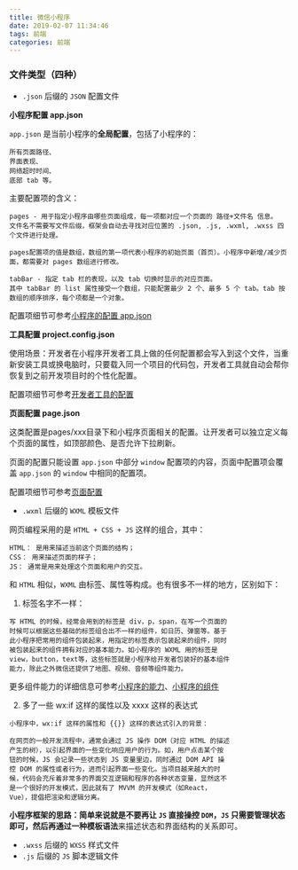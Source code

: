 ```yaml
---
title: 微信小程序
date: 2019-02-07 11:34:46
tags: 前端
categories: 前端
---
```


### 文件类型（四种）

* `.json` 后缀的 `JSON` 配置文件

**小程序配置 app.json**

`app.json` 是当前小程序的**全局配置**，包括了小程序的：

```
所有页面路径、
界面表现、
网络超时时间、
底部 tab 等。
```

主要配置项的含义：

```
pages - 用于指定小程序由哪些页面组成，每一项都对应一个页面的 路径+文件名 信息。
文件名不需要写文件后缀，框架会自动去寻找对应位置的 .json, .js, .wxml, .wxss 四个文件进行处理。

pages配置项的值是数组，数组的第一项代表小程序的初始页面（首页）。小程序中新增/减少页面，都需要对 pages 数组进行修改。

tabBar - 指定 tab 栏的表现，以及 tab 切换时显示的对应页面。
其中 tabBar 的 list 属性接受一个数组，只能配置最少 2 个、最多 5 个 tab。tab 按数组的顺序排序，每个项都是一个对象。
```

配置项细节可参考[小程序的配置 app.json](https://developers.weixin.qq.com/miniprogram/dev/framework/config.html)

**工具配置 project.config.json**

使用场景：开发者在小程序开发者工具上做的任何配置都会写入到这个文件，当重新安装工具或换电脑时，只要载入同一个项目的代码包，开发者工具就自动会帮你恢复到之前开发项目时的个性化配置。

配置项细节可参考[开发者工具的配置](https://developers.weixin.qq.com/miniprogram/dev/devtools/projectconfig.html)

**页面配置 page.json**

这类配置是pages/xxx目录下和小程序页面相关的配置。让开发者可以独立定义每个页面的属性，如顶部颜色、是否允许下拉刷新。

页面的配置只能设置 `app.json` 中部分 `window` 配置项的内容，页面中配置项会覆盖 `app.json` 的 `window` 中相同的配置项。

配置项细节可参考[页面配置](https://developers.weixin.qq.com/miniprogram/dev/framework/config.html#页面配置)

* `.wxml` 后缀的 `WXML` 模板文件

网页编程采用的是 `HTML + CSS + JS` 这样的组合，其中：

```
HTML： 是用来描述当前这个页面的结构；
CSS： 用来描述页面的样子；
JS： 通常是用来处理这个页面和用户的交互。
```

和 `HTML` 相似，`WXML` 由标签、属性等构成。也有很多不一样的地方，区别如下：

1. 标签名字不一样：

```
写 HTML 的时候，经常会用到的标签是 div，p，span，在写一个页面的
时候可以根据这些基础的标签组合出不一样的组件，如日历、弹窗等。基于
此小程序把常用的组件包装起来，用指定的标签表示包装起来的组件，同时
被包装起来的组件拥有对应的基本能力。如小程序的 WXML 用的标签是 
view，button，text等，这些标签就是小程序给开发者包装好的基本组件
能力，除此之外微信还提供了地图、视频、音频等组件能力。
```

更多组件能力的详细信息可参考[小程序的能力](https://developers.weixin.qq.com/miniprogram/dev/quickstart/basic/framework.html)、[小程序的组件](https://developers.weixin.qq.com/miniprogram/dev/component/)

2. 多了一些 wx:if 这样的属性以及 xxxx 这样的表达式

```
小程序中，wx:if 这样的属性和 {{}} 这样的表达式引入的背景：

在网页的一般开发流程中，通常会通过 JS 操作 DOM（对应 HTML 的描述
产生的树），以引起界面的一些变化响应用户的行为。如，用户点击某个按
钮的时候，JS 会记录一些状态到 JS 变量里边，同时通过 DOM API 操
控 DOM 的属性或者行为，进而引起界面一些变化。当项目越来越大的时
候，代码会充斥着非常多的界面交互逻辑和程序的各种状态变量，显然这不
是一个很好的开发模式，因此就有了 MVVM 的开发模式（如React，
Vue），提倡把渲染和逻辑分离。
```

**小程序框架的思路：**简单来说就是不要再让 `JS` 直接操控 `DOM`，`JS` 只需要管理状态即可，然后再通过一种**模板语法**来描述状态和界面结构的关系即可。

* `.wxss` 后缀的 `WXSS` 样式文件
* `.js` 后缀的 `JS` 脚本逻辑文件
